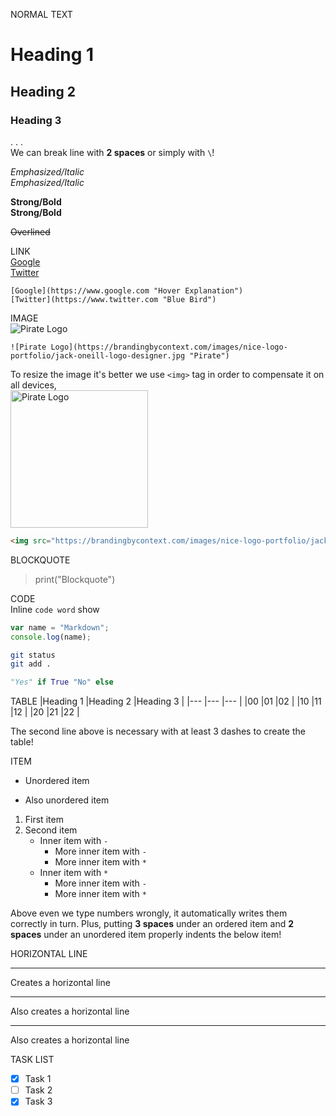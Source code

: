 NORMAL TEXT
# Heading 1
## Heading 2
### Heading 3
.
.
.\
We can break line with **2 spaces** or simply with `\`!

*Emphasized/Italic*\
_Emphasized/Italic_

**Strong/Bold**\
__Strong/Bold__

~~Overlined~~

LINK\
[Google](https://www.google.com "Hover Explanation")\
[Twitter](https://www.twitter.com "Blue Bird")
```
[Google](https://www.google.com "Hover Explanation")
[Twitter](https://www.twitter.com "Blue Bird")

```

IMAGE\
![Pirate Logo](https://brandingbycontext.com/images/nice-logo-portfolio/jack-oneill-logo-designer.jpg "Pirate")
```
![Pirate Logo](https://brandingbycontext.com/images/nice-logo-portfolio/jack-oneill-logo-designer.jpg "Pirate")
```

To resize the image it's better we use `<img>` tag in order to compensate it on all devices,\
<img src="https://brandingbycontext.com/images/nice-logo-portfolio/jack-oneill-logo-designer.jpg" alt="Pirate Logo" title="Pirate" width="220" height="220">
```html
<img src="https://brandingbycontext.com/images/nice-logo-portfolio/jack-oneill-logo-designer.jpg" alt="Pirate Logo" title="Pirate" width="220" height="220">
```

BLOCKQUOTE
>print("Blockquote")

CODE\
Inline `code word` show

```javascript
var name = "Markdown";
console.log(name);
```

```bash
git status
git add .
```

```python
"Yes" if True "No" else
```

TABLE
|Heading 1 |Heading 2 |Heading 3 |
|--- |--- |--- |
|00 |01 |02 |
|10 |11 |12 |
|20 |21 |22 |

The second line above is necessary with at least 3 dashes to create the table!

ITEM
- Unordered item
* Also unordered item

1. First item
1. Second item
   - Inner item with `-`
     - More inner item with `-`
     * More inner item with `*`
   * Inner item with `*`
     - More inner item with `-`
     * More inner item with `*`

Above even we type numbers wrongly, it automatically writes them correctly in turn. Plus, putting **3 spaces** under an ordered item and **2 spaces** under an unordered item properly indents the below item!

HORIZONTAL LINE
***
Creates a horizontal line

---
Also creates a horizontal line

___
Also creates a horizontal line

TASK LIST
* [x] Task 1
* [ ] Task 2
* [x] Task 3